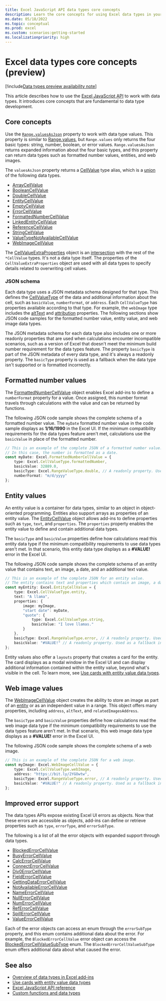 ```yaml
---
title: Excel JavaScript API data types core concepts
description: Learn the core concepts for using Excel data types in your Office Add-in.
ms.date: 05/18/2022
ms.topic: conceptual
ms.prod: excel
ms.custom: scenarios:getting-started
ms.localizationpriority: high
---
```


# Excel data types core concepts (preview)

[!include[Data types preview availability note](../includes/excel-data-types-preview.md)]

This article describes how to use the [Excel JavaScript API](../reference/overview/excel-add-ins-reference-overview.md) to work with data types. It introduces core concepts that are fundamental to data type development.

## Core concepts

Use the [`Range.valuesAsJson`](/javascript/api/excel/excel.range#excel-excel-range-valuesasjson-member) property to work with data type values. This property is similar to [Range.values](/javascript/api/excel/excel.range#excel-excel-range-values-member), but `Range.values` only returns the four basic types: string, number, boolean, or error values. `Range.valuesAsJson` returns expanded information about the four basic types, and this property can return data types such as formatted number values, entities, and web images.

The `valuesAsJson` property returns a [CellValue](/javascript/api/excel/excel.cellvalue) type alias, which is a [union](https://www.typescriptlang.org/docs/handbook/2/everyday-types.html#union-types) of the following data types.

- [ArrayCellValue](/javascript/api/excel/excel.arraycellvalue)
- [BooleanCellValue](/javascript/api/excel/excel.booleancellvalue)
- [DoubleCellValue](/javascript/api/excel/excel.doublecellvalue)
- [EntityCellValue](/javascript/api/excel/excel.entitycellvalue)
- [EmptyCellValue](/javascript/api/excel/excel.emptycellvalue)
- [ErrorCellValue](/javascript/api/excel/excel.errorcellvalue)
- [FormattedNumberCellValue](/javascript/api/excel/excel.formattednumbercellvalue)
- [LinkedEntityCellValue](/javascript/api/excel/excel.linkedentitycellvalue)
- [ReferenceCellValue](/javascript/api/excel/excel.referencecellvalue)
- [StringCellValue](/javascript/api/excel/excel.stringcellvalue)
- [ValueTypeNotAvailableCellValue](/javascript/api/excel/excel.valuetypenotavailablecellvalue)
- [WebImageCellValue](/javascript/api/excel/excel.webimagecellvalue)

The [CellValueExtraProperties](/javascript/api/excel/excel.cellvalueextraproperties) object is an [intersection](https://www.typescriptlang.org/docs/handbook/2/objects.html#intersection-types) with the rest of the `*CellValue` types. It's not a data type itself. The properties of the `CellValueExtraProperties` object are used with all data types to specify details related to overwriting cell values.

### JSON schema

Each data type uses a JSON metadata schema designed for that type. This defines the [CellValueType](/javascript/api/excel/excel.cellvaluetype) of the data and additional information about the cell, such as `basicValue`, `numberFormat`, or `address`. Each `CellValueType` has properties available according to that type. For example, the `webImage` type includes the [altText](/javascript/api/excel/excel.webimagecellvalue#excel-excel-webimagecellvalue-alttext-member) and [attribution](/javascript/api/excel/excel.webimagecellvalue#excel-excel-webimagecellvalue-attribution-member) properties. The following sections show JSON code samples for the formatted number value, entity value, and web image data types.

The JSON metadata schema for each data type also includes one or more readonly properties that are used when calculations encounter incompatible scenarios, such as a version of Excel that doesn't meet the minimum build number requirement for the data types feature. The property `basicType` is part of the JSON metadata of every data type, and it's always a readonly property. The `basicType` property is used as a fallback when the data type isn't supported or is formatted incorrectly.

## Formatted number values

The [FormattedNumberCellValue](/javascript/api/excel/excel.formattednumbercellvalue) object enables Excel add-ins to define a `numberFormat` property for a value. Once assigned, this number format travels through calculations with the value and can be returned by functions.

The following JSON code sample shows the complete schema of a formatted number value. The `myDate` formatted number value in the code sample displays as **1/16/1990** in the Excel UI. If the minimum compatibility requirements for the data types feature aren't met, calculations use the `basicValue` in place of the formatted number.

```TypeScript
// This is an example of the complete JSON of a formatted number value.
// In this case, the number is formatted as a date.
const myDate: Excel.FormattedNumberCellValue = {
    type: Excel.CellValueType.formattedNumber,
    basicValue: 32889.0,
    basicType: Excel.RangeValueType.double, // A readonly property. Used as a fallback in incompatible scenarios.
    numberFormat: "m/d/yyyy"
};
```

## Entity values

An entity value is a container for data types, similar to an object in object-oriented programming. Entities also support arrays as properties of an entity value. The [EntityCellValue](/javascript/api/excel/excel.entitycellvalue) object allows add-ins to define properties such as `type`, `text`, and `properties`. The `properties` property enables the entity value to define and contain additional data types.

The `basicType` and `basicValue` properties define how calculations read this entity data type if the minimum compatibility requirements to use data types aren't met. In that scenario, this entity data type displays as a **#VALUE!** error in the Excel UI.

The following JSON code sample shows the complete schema of an entity value that contains text, an image, a date, and an additional text value.

```TypeScript
// This is an example of the complete JSON for an entity value.
// The entity contains text and properties which contain an image, a date, and another text value.
const myEntity: Excel.EntityCellValue = {
    type: Excel.CellValueType.entity,
    text: "A llama",
    properties: {
        image: myImage,
        "start date": myDate,
        "quote": {
            type: Excel.CellValueType.string,
            basicValue: "I love llamas."
        }
    }, 
    basicType: Excel.RangeValueType.error, // A readonly property. Used as a fallback in incompatible scenarios.
    basicValue: "#VALUE!" // A readonly property. Used as a fallback in incompatible scenarios.
};
```

Entity values also offer a `layouts` property that creates a card for the entity. The card displays as a modal window in the Excel UI and can display additional information contained within the entity value, beyond what's visible in the cell. To learn more, see [Use cards with entity value data types](excel-data-types-entity-card.md).

## Web image values

The [WebImageCellValue](/javascript/api/excel/excel.webimagecellvalue) object creates the ability to store an image as part of an [entity](#entity-values) or as an independent value in a range. This object offers many properties, including `address`, `altText`, and `relatedImagesAddress`.

The `basicType` and `basicValue` properties define how calculations read the web image data type if the minimum compatibility requirements to use the data types feature aren't met. In that scenario, this web image data type displays as a **#VALUE!** error in the Excel UI.

The following JSON code sample shows the complete schema of a web image.

```TypeScript
// This is an example of the complete JSON for a web image.
const myImage: Excel.WebImageCellValue = {
    type: Excel.CellValueType.webImage,
    address: "https://bit.ly/2YGOwtw", 
    basicType: Excel.RangeValueType.error, // A readonly property. Used as a fallback in incompatible scenarios.
    basicValue: "#VALUE!" // A readonly property. Used as a fallback in incompatible scenarios.
};
```

## Improved error support

The data types APIs expose existing Excel UI errors as objects. Now that these errors are accessible as objects, add-ins can define or retrieve properties such as `type`, `errorType`, and `errorSubType`.

The following is a list of all the error objects with expanded support through data types.

- [BlockedErrorCellValue](/javascript/api/excel/excel.blockederrorcellvalue)
- [BusyErrorCellValue](/javascript/api/excel/excel.busyerrorcellvalue)
- [CalcErrorCellValue](/javascript/api/excel/excel.calcerrorcellvalue)
- [ConnectErrorCellValue](/javascript/api/excel/excel.connecterrorcellvalue)
- [Div0ErrorCellValue](/javascript/api/excel/excel.div0errorcellvalue)
- [FieldErrorCellValue](/javascript/api/excel/excel.fielderrorcellvalue)
- [GettingDataErrorCellValue](/javascript/api/excel/excel.gettingdataerrorcellvalue)
- [NotAvailableErrorCellValue](/javascript/api/excel/excel.notavailableerrorcellvalue)
- [NameErrorCellValue](/javascript/api/excel/excel.nameerrorcellvalue)
- [NullErrorCellValue](/javascript/api/excel/excel.nullerrorcellvalue)
- [NumErrorCellValue](/javascript/api/excel/excel.numerrorcellvalue)
- [RefErrorCellValue](/javascript/api/excel/excel.referrorcellvalue)
- [SpillErrorCellValue](/javascript/api/excel/excel.spillerrorcellvalue)
- [ValueErrorCellValue](/javascript/api/excel/excel.valueerrorcellvalue)

Each of the error objects can access an enum through the `errorSubType` property, and this enum contains additional data about the error. For example, the `BlockedErrorCellValue` error object can access the [BlockedErrorCellValueSubType](/javascript/api/excel/excel.blockederrorcellvaluesubtype) enum. The `BlockedErrorCellValueSubType` enum offers additional data about what caused the error.

## See also

- [Overview of data types in Excel add-ins](excel-data-types-overview.md)
- [Use cards with entity value data types](excel-data-types-entity-card.md)
- [Excel JavaScript API reference](../reference/overview/excel-add-ins-reference-overview.md)
- [Custom functions and data types](custom-functions-data-types-concepts.md)
